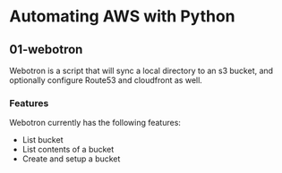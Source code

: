 # Automating AWS with Python

## 01-webotron

Webotron is a script that will sync a local directory to an s3 bucket, and optionally configure Route53 and cloudfront as well.

### Features

Webotron currently has the following features:
- List bucket
- List contents of a bucket
- Create and setup a bucket
